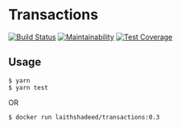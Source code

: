 # Transactions

[![Build Status](https://secure.travis-ci.org/laithshadeed/transactions.svg?branch=master)](http://travis-ci.org/laithshadeed/transactions)
[![Maintainability](https://api.codeclimate.com/v1/badges/55a3e6dd8a051162becf/maintainability)](https://codeclimate.com/github/laithshadeed/transactions/maintainability)
[![Test Coverage](https://api.codeclimate.com/v1/badges/55a3e6dd8a051162becf/test_coverage)](https://codeclimate.com/github/laithshadeed/transactions/test_coverage)

## Usage

```
$ yarn
$ yarn test
```

OR

```
$ docker run laithshadeed/transactions:0.3
```
